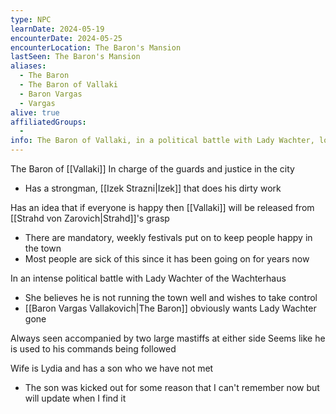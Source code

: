 ```yaml
---
type: NPC
learnDate: 2024-05-19
encounterDate: 2024-05-25
encounterLocation: The Baron's Mansion
lastSeen: The Baron's Mansion
aliases: 
  - The Baron
  - The Baron of Vallaki
  - Baron Vargas
  - Vargas
alive: true
affiliatedGroups: 
  - 
info: The Baron of Vallaki, in a political battle with Lady Wachter, loves festivals and long walks on the beach
---
```

The Baron of [[Vallaki]] 
In charge of the guards and justice in the city
- Has a strongman, [[Izek Strazni|Izek]] that does his dirty work

Has an idea that if everyone is happy then [[Vallaki]] will be released from [[Strahd von Zarovich|Strahd]]'s grasp
- There are mandatory, weekly festivals put on to keep people happy in the town
- Most people are sick of this since it has been going on for years now

In an intense political battle with Lady Wachter of the Wachterhaus
- She believes he is not running the town well and wishes to take control
- [[Baron Vargas Vallakovich|The Baron]] obviously wants Lady Wachter gone

Always seen accompanied by two large mastiffs at either side
Seems like he is used to his commands being followed

Wife is Lydia and has a son who we have not met
- The son was kicked out for some reason that I can't remember now but will update when I find it